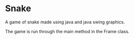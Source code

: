 # Snake

A game of snake made using java and java swing graphics. 

The game is run through the main method in the Frame class. 
